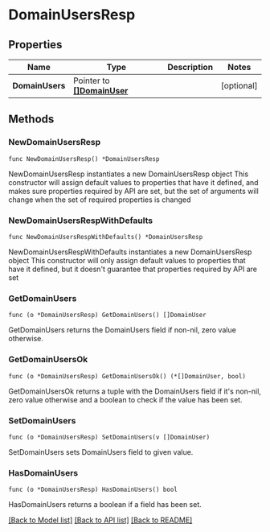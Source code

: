 # DomainUsersResp

## Properties

Name | Type | Description | Notes
------------ | ------------- | ------------- | -------------
**DomainUsers** | Pointer to [**[]DomainUser**](DomainUser.md) |  | [optional] 

## Methods

### NewDomainUsersResp

`func NewDomainUsersResp() *DomainUsersResp`

NewDomainUsersResp instantiates a new DomainUsersResp object
This constructor will assign default values to properties that have it defined,
and makes sure properties required by API are set, but the set of arguments
will change when the set of required properties is changed

### NewDomainUsersRespWithDefaults

`func NewDomainUsersRespWithDefaults() *DomainUsersResp`

NewDomainUsersRespWithDefaults instantiates a new DomainUsersResp object
This constructor will only assign default values to properties that have it defined,
but it doesn't guarantee that properties required by API are set

### GetDomainUsers

`func (o *DomainUsersResp) GetDomainUsers() []DomainUser`

GetDomainUsers returns the DomainUsers field if non-nil, zero value otherwise.

### GetDomainUsersOk

`func (o *DomainUsersResp) GetDomainUsersOk() (*[]DomainUser, bool)`

GetDomainUsersOk returns a tuple with the DomainUsers field if it's non-nil, zero value otherwise
and a boolean to check if the value has been set.

### SetDomainUsers

`func (o *DomainUsersResp) SetDomainUsers(v []DomainUser)`

SetDomainUsers sets DomainUsers field to given value.

### HasDomainUsers

`func (o *DomainUsersResp) HasDomainUsers() bool`

HasDomainUsers returns a boolean if a field has been set.


[[Back to Model list]](../README.md#documentation-for-models) [[Back to API list]](../README.md#documentation-for-api-endpoints) [[Back to README]](../README.md)


